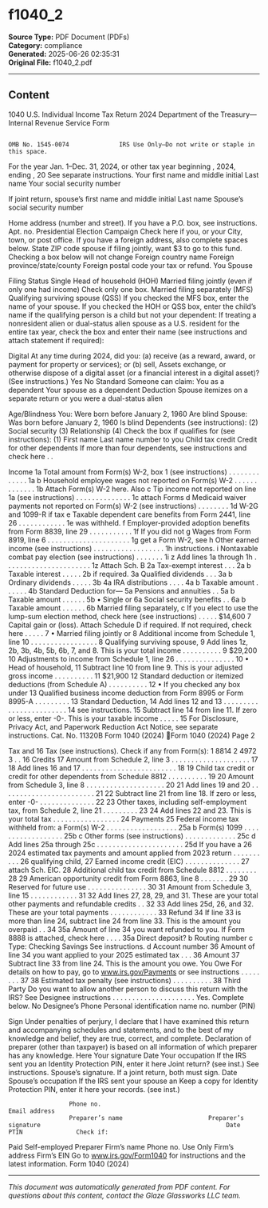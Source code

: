 ﻿# f1040_2

**Source Type:** PDF Document (PDFs)  
**Category:** compliance  
**Generated:** 2025-06-26 02:35:31  
**Original File:** f1040_2.pdf

---

## Content

1040 U.S. Individual Income Tax Return 2024
                       Department of the Treasury—Internal Revenue Service
 Form

                                                                                                                 OMB No. 1545-0074              IRS Use Only—Do not write or staple in this space.

   For the year Jan. 1–Dec. 31, 2024, or other tax year beginning                           , 2024, ending                                    , 20               See separate instructions.
   Your first name and middle initial                                    Last name                                                                               Your social security number


   If joint return, spouse’s first name and middle initial               Last name                                                                               Spouse’s social security number


   Home address (number and street). If you have a P.O. box, see instructions.                                                             Apt. no.       Presidential Election Campaign
                                                                                                                                                          Check here if you, or your
   City, town, or post office. If you have a foreign address, also complete spaces below.                   State                     ZIP code            spouse if filing jointly, want $3
                                                                                                                                                          to go to this fund. Checking a
                                                                                                                                                          box below will not change
   Foreign country name                                                       Foreign province/state/county                           Foreign postal code your tax or refund.
                                                                                                                                                                                You          Spouse

 Filing Status                Single                                                                                         Head of household (HOH)
                              Married filing jointly (even if only one had income)
 Check only
 one box.                       Married filing separately (MFS)                                        Qualifying surviving spouse (QSS)
                           If you checked the MFS box, enter the name of your spouse. If you checked the HOH or QSS box, enter the child’s name if the
                           qualifying person is a child but not your dependent:
                              If treating a nonresident alien or dual-status alien spouse as a U.S. resident for the entire tax year, check the box and enter
                              their name (see instructions and attach statement if required):

 Digital              At any time during 2024, did you: (a) receive (as a reward, award, or payment for property or services); or (b) sell,
 Assets               exchange, or otherwise dispose of a digital asset (or a financial interest in a digital asset)? (See instructions.)                                       Yes          No
 Standard             Someone can claim:        You as a dependent          Your spouse as a dependent
 Deduction               Spouse itemizes on a separate return or you were a dual-status alien

 Age/Blindness You:               Were born before January 2, 1960               Are blind         Spouse:                  Was born before January 2, 1960                      Is blind
 Dependents (see instructions):                                                      (2) Social security            (3) Relationship      (4) Check the box if qualifies for (see instructions):
                      (1) First name              Last name                               number                         to you                 Child tax credit           Credit for other dependents
 If more
 than four
 dependents,
 see instructions
 and check
 here . .

 Income               1a      Total amount from Form(s) W-2, box 1 (see instructions) . . . . .                               .   .   .   .    .     .   .   .       1a
                       b      Household employee wages not reported on Form(s) W-2 . . . . .                                  .   .   .   .    .     .   .   .       1b
 Attach Form(s)
 W-2 here. Also        c      Tip income not reported on line 1a (see instructions) . . . . . .                               .   .   .   .    .     .   .   .       1c
 attach Forms          d      Medicaid waiver payments not reported on Form(s) W-2 (see instructions)                         .   .   .   .    .     .   .   .       1d
 W-2G and
 1099-R if tax            e   Taxable dependent care benefits from Form 2441, line 26     .                  .      .   .     .   .   .   .    .     .   .   .       1e
 was withheld.            f   Employer-provided adoption benefits from Form 8839, line 29                    .      .   .     .   .   .   .    .     .   .   .       1f
 If you did not           g   Wages from Form 8919, line 6 . . . . . . . . . .                               .      .   .     .   .   .   .    .     .   .   .       1g
 get a Form
 W-2, see
                          h   Other earned income (see instructions) . . . .                   .   .   .     .      .   .     .   . .     .    .     .   .   .       1h
 instructions.            i   Nontaxable combat pay election (see instructions) .              .   .   .     .      .   .         1i
                          z   Add lines 1a through 1h    . . . . . . . .                       .   .   .     .      .   .     .   . .     .    .     .   .   .        1z
 Attach Sch. B        2a      Tax-exempt interest .          .   .     2a                                  b Taxable interest   .              .     .   .   .       2b
 if required.         3a      Qualified dividends .          .   .     3a                                  b Ordinary dividends .              .     .   .   .       3b
                      4a      IRA distributions . .          .   .     4a                                  b Taxable amount . .                .     .   .   .       4b
Standard
Deduction for—        5a      Pensions and annuities . .        5a                          b Taxable amount .                            .    .     .   .   .       5b
• Single or           6a      Social security benefits . .      6a                          b Taxable amount .                            .    .     .   .   .       6b
  Married filing
  separately,          c      If you elect to use the lump-sum election method, check here (see instructions) .                           .    .     .   .
  $14,600             7       Capital gain or (loss). Attach Schedule D if required. If not required, check here                      .   .    .     .   .            7
• Married filing
  jointly or          8       Additional income from Schedule 1, line 10 . . . . . . . . . . .                                        .   .    .     .   .   .        8
  Qualifying
  surviving spouse,   9       Add lines 1z, 2b, 3b, 4b, 5b, 6b, 7, and 8. This is your total income . . . .                           .   .    .     .   .   .        9
  $29,200             10      Adjustments to income from Schedule 1, line 26       . . . . .                        .   .     .   .   .   .    .     .   .   .       10
• Head of
  household,          11      Subtract line 10 from line 9. This is your adjusted gross income                      .   .     .   .   .   .    .     .   .   .       11
  $21,900
                      12      Standard deduction or itemized deductions (from Schedule A)                           .   .     .   .   .   .    .     .   .   .       12
• If you checked
  any box under       13      Qualified business income deduction from Form 8995 or Form 8995-A . . . .                                   .    .     .   .   .       13
  Standard
  Deduction,          14      Add lines 12 and 13 . . . . . . . . . . . . . . . . . . .                                                   .    .     .   .   .       14
  see instructions.
                      15      Subtract line 14 from line 11. If zero or less, enter -0-. This is your taxable income                      .    .     .   .   .       15
 For Disclosure, Privacy Act, and Paperwork Reduction Act Notice, see separate instructions.                                           Cat. No. 11320B                             Form 1040 (2024)
Form 1040 (2024)                                                                                                                                                                               Page 2

Tax and             16    Tax (see instructions). Check if any from Form(s): 1 8814                             2       4972 3                               .     .     16
Credits             17    Amount from Schedule 2, line 3        . . . . . . . .                             .       .   . . . .            .   .   .   .     .     .     17
                    18    Add lines 16 and 17 . . . . . . . . . . . . . . .                                                 .   .   .      .   .   .   .     .     .     18
                    19    Child tax credit or credit for other dependents from Schedule 8812 .                              .   .   .      .   .   .   .     .     .     19
                    20    Amount from Schedule 3, line 8        . . . . . . . . . . .                                       .   .   .      .   .   .   .     .     .     20
                    21    Add lines 19 and 20 . . . . . . . . . . . . . . .                                                 .   .   .      .   .   .   .     .     .     21
                    22    Subtract line 21 from line 18. If zero or less, enter -0- . . . . .                               .   .   .      .   .   .   .     .     .     22
                    23    Other taxes, including self-employment tax, from Schedule 2, line 21                              .   .   .      .   .   .   .     .     .     23
                    24    Add lines 22 and 23. This is your total tax . . . . . . . .                                       .   .   .      .   .   .   .     .     .     24
Payments            25    Federal income tax withheld from:
                      a   Form(s) W-2 . . . . . . .                    .      .   .   .   .     .     .     .       .   .   .       25a
                     b    Form(s) 1099 . . . . . .                 .   .      .   .   .   .     .     .     .       .   .   .     25b
                     c    Other forms (see instructions) .         .   .      .   .   .   .     .     .     .       .   .   .     25c
                     d    Add lines 25a through 25c . .            .   .      .   .   .   .     .     .     .       .   .   .   . . .          .   .   .     .     .    25d
If you have a       26    2024 estimated tax payments and amount applied from 2023 return .                                 .   .   . .        .   .   .     .     .     26
qualifying child,   27    Earned income credit (EIC) . . . . . . . . . . . . .                                              .       27
attach Sch. EIC.
                    28    Additional child tax credit from Schedule 8812 . . . . . . .                                      .       28
                    29    American opportunity credit from Form 8863, line 8 .                  .     .     .       .   .   .       29
                    30    Reserved for future use . . . . . . . . .                             .     .     .       .   .   .       30
                    31    Amount from Schedule 3, line 15 . . . . . .                           .     .     .       .   .   .       31
                    32    Add lines 27, 28, 29, and 31. These are your total other payments and refundable credits                                           .     .     32
                    33    Add lines 25d, 26, and 32. These are your total payments     . . . . . . . . . .                                                   .     .     33
Refund              34    If line 33 is more than line 24, subtract line 24 from line 33. This is the amount you overpaid                                    .     .     34
                  35a     Amount of line 34 you want refunded to you. If Form 8888 is attached, check here .                                       .   .     .          35a
Direct deposit?     b     Routing number                                               c Type:      Checking                                               Savings
See instructions.
                    d     Account number
                  36      Amount of line 34 you want applied to your 2025 estimated tax . . .         36
Amount              37    Subtract line 33 from line 24. This is the amount you owe.
You Owe                   For details on how to pay, go to www.irs.gov/Payments or see instructions .                               .      .   .   .   .     .     .     37
                    38    Estimated tax penalty (see instructions)            .   .   .   .     .     .     .       .   .   .       38
Third Party          Do you want to allow another person to discuss this return with the IRS? See
Designee             instructions . . . . . . . . . . . . . . . . . . . . .                                                                    Yes. Complete below.                 No
                     Designee’s                                                               Phone                                                Personal identification
                     name                                                                     no.                                                  number (PIN)

Sign                 Under penalties of perjury, I declare that I have examined this return and accompanying schedules and statements, and to the best of my knowledge and
                     belief, they are true, correct, and complete. Declaration of preparer (other than taxpayer) is based on all information of which preparer has any knowledge.
Here                 Your signature                                               Date                    Your occupation                                        If the IRS sent you an Identity
                                                                                                                                                                 Protection PIN, enter it here
Joint return?                                                                                                                                                    (see inst.)
See instructions.    Spouse’s signature. If a joint return, both must sign.       Date                    Spouse’s occupation                                    If the IRS sent your spouse an
Keep a copy for                                                                                                                                                  Identity Protection PIN, enter it here
your records.                                                                                                                                                    (see inst.)

                     Phone no.                                                    Email address
                     Preparer’s name                        Preparer’s signature                                                    Date                    PTIN               Check if:
Paid                                                                                                                                                                                Self-employed
Preparer
                     Firm’s name                                                                                                                                 Phone no.
Use Only
                     Firm’s address                                                                                                                              Firm’s EIN
Go to www.irs.gov/Form1040 for instructions and the latest information.                                                                                                             Form 1040 (2024)

---

*This document was automatically generated from PDF content. For questions about this content, contact the Glaze Glassworks LLC team.*
